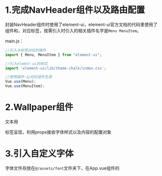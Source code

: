 # 1.完成NavHeader组件以及路由配置

封装NavHeader组件时使用了element-ui，element-ui官方文档的代码里使用了组件<el-menu>和<el-menu-item>，对应标签，按需引入时引入的相关插件名字是`Menu MenuItem`。

main.js：

~~~js
//引入与标签对应的插件
import { Menu, MenuItem } from "element-ui";

//引入elemnt-ui的样式
import 'element-ui/lib/theme-chalk/index.css';

//使用插件—让对应组件生效
Vue.use(Menu);
Vue.use(MenuItem);
~~~

# 2.Wallpaper组件

文本用<p>标签呈现，利用props接收字体样式以及内容的配置对象

# 3.引入自定义字体

字体文件存放在`@/assets/font`文件夹下，在App.vue组件的<style>中用`@font-face`自定义字体：

~~~css
@font-face {
  /*
  	font-family:指定自定义字体的字体名
    src:url指定自定义字体文件的路径;format与字体文件后缀对应（ttf对应truetype）
  */
  font-family: "庞门正道粗书体";
  font-weight: 400;
  src: 
    url(~@/assets/font/庞门正道粗书体.ttf) format("truetype");
}
~~~

免费字体文件下载网站：[免费字体 - 字体大全 - 字体安装包免费下载 - 图星人 (txrpic.com)](https://www.txrpic.com/ziti/?utm_source=360&utm_term=527)

# 4.Scale组件

模板内容：`<div class="container"><slot></slot></div>`，相当于一个组件外框，插槽<slot>替换为其它组件

# 5.Screen组件

类似于Scale组件的作用，做一个组件外框

# 6.Home页面基本结构

~~~html
<scale
  v-for="example in examples"
  :key="example.type"
  :data="example.scale"
>
  <screen :type="examples.type">
    <wallpaper :data="example.data" />
  </screen>
</scale>
~~~

# 7.Scale组件处理props接收的数据

props接受的数据width、height、x、y都是用数组表示的范围，我们在Scale组件中定义计算属性current，希望结合props接收的另外两个属性（progress、domain）得到一个对象，属性width、height、x、y值为具体值。

虽然暂时不明白计算的准确意义，但是current计算属性的实现还是有所收获的——**将一个对象加工处理成另一个（同属性名、不同值）对象**。

~~~js
current: function () {
  /*
  	this.data.range是一个对象，Object.keys获取其属性名的数组
  	利用数组的reduce方法重新构造一个对象：
  		一般reduce方法用来求和，我们把reduce的初始值也就是第二个参数设为{}，遍历方法
  		也就是第一个参数的函数体，每次为空对象添加一个属性
  */
  return Object.keys(this.data.range).reduce((obj, key) => {
    const [r0, r1] = this.data.range[key];//数组的解构赋值（对应位置进行赋值），得到
    /*
    	对属性key进行加工，得到key的值
    */
    obj[key] = ...;
    return obj;
  }, {});
},
~~~

# 8.Wallpaper可缩放实现

首先进行代码更新部分的解析：

## 新增方法：

### `@/utils/math.js-function map`：

~~~js
export function map(v, d0, d1, r0, r1) {
  const t = (v - d0) / (d1 - d0);
  return r0 * (1 - t) + r1 * t;
}
~~~

记返回值为`x`，由`r0 * (1 - t) + r1 * t = x`可得：

`(v - d0)/(d1 - d0) = (x - r0)/(r1 - r0)`

即d0和d1是一个范围，r0和r1是另一个范围，v属于[d0, d1]，**返回值x在[r0, r1]范围内的位置与v在[d0, d1]的位置相同**。

### `@/utils/math.js-function constrain`：（约束函数）

~~~js
export function constrain(value, min, max) {
  return Math.min(max, Math.max(min, value));
}
~~~

**返回三个数中大小中间的那一个数**（三个数，其中任意两个取大，再和另一个数取小，得到中间数）

## 新增混入：

### `@/mixins/useWindowScroll.js`：

~~~js
import { constrain } from "../utils/math";

export const useWindowScroll = (
  minY = 0,
  maxY = 200,
  minX = 0,
  maxX = 200
) => ({
  data: () => ({
    scrollY: 0,
    scrollX: 0,
  }),
  mounted: function() {
    window.addEventListener("mousewheel", ({ deltaY, deltaX }) => {
      this.scrollY = constrain(this.scrollY + deltaY, minY, maxY);
      this.scrollX = constrain(this.scrollX + deltaX, minX, maxX);
    });
  },
});
~~~

**给使用这个混入的组件增加并维护(通过监听window的鼠标滚动事件mousewheel)两个变量`scrollY`和`scrollX`记录鼠标滚动的程度**(PC端鼠标滚动只影响scrollY，scrollX意义不大)，且利用constrain函数，scrollY会被约束在minY和maxY之间。

### `@/mixins/useWindowSize.js`：

~~~js
export const useWindowSize = () => ({
  data: () => ({
    windowWidth: window.innerWidth,
    windowHeight: window.innerHeight,
  }),
  mounted: function() {
    window.addEventListener("resize", () => {
      this.windowWidth = window.innerWidth;
      this.windowHeight = window.innerHeight;
    });
  },
});
~~~

**给组件维护两个变量`windowWidth`和`windowHeight`实时记录浏览器窗口宽高**

plus：两个混入都是利用window对象，通过对window对象进行事件监听以及访问window对象的属性实现的。

## Scale组件结构与逻辑修改：

Scale组件通过props接收from、to、progress对象，from和to记录Scale的初始和结束状态（大小与位置），progress记录当前变化的进度，三个对象便可确定当前Scale组件的大小与位置。我们只需在使用Scale组件时固定from和to，动态传递progress对象，便可实现动态效果。

动态效果的基本实现逻辑就是给Scale的根元素动态添加style，修改定位属性`top`和`left`修改位置，修改`transform:scale()`的值修改大小。

plus：这里说一下`transform：scale`，通过scale并不是真正改变元素的像素大小，而是视觉效果上等价于改变像素大小（如果scale真正改变了元素的宽高像素值，那scale和width两者就构成无限循环增大的套娃了，这怎么可能）。所以我们Scale的宽高自始至终都不变，改变的只是transform-scale。然后再说一下`transformOrigin: '0 0'`这个属性，`transform`变化有一个中心点，默认在transform元素的中心位置，即`transformOrigin: '50% 50%'`，其实transformOrigin可以理解为transform变化的不动点：transform变化前后的图像重合的位置。之所以设置`transformOrigin: '0 0'`是因为我们缩放时位置改变是根据top和left，即元素左上角为中心进行定位，如果我们transform的不动点不在左上角就会出现视觉上top和left的偏移。

Scale组件内部维护计算属性`current`：

~~~js
computed: {
  current: function () {
    /*
    	解构赋值起别名
    */
    const { x: fromX, y: fromY, width: fromW, height: fromH } = this.from;
    const { x: toX, y: toY, width: toW, height: toH } = this.to;
    return {
      x: map(this.progress, 0, 1, fromX, toX),
      y: map(this.progress, 0, 1, fromY, toY),
      /*
      	记Home组件中的scale（toW / fromW、toH / fromH）为S
      	progress∈[0, 1],对应的scale的值∈[1, S]
      */
      scale: map(this.progress, 0, 1, 1, (toW / fromW + toH / fromH) / 2),
      width: fromW,
      height: fromH,
    };
  },
},
~~~

## Home组件结构与逻辑：

使用上面定义的两个混入，useWindowScroll混入维护的滚动程度变量scrollY的作用是动态关联`progress`；useWindowSize混入维护的浏览器大小数据windowWidth用来动态关联传递给<scale>的`to`对象，让缩小至最小时<scale>无论浏览器多大，始终处于中心位置。

# 9.<keep-alive>缓存导航列表里对应的几个路由组件，防止路由组件的销魂

# 10.Wallpaper组件用<canvas>代替<p>渲染画面

逻辑方面说白了就是把以前用样式表现的东西，现在通过canvas绘制出来，props接收的和样式相关的属性不变，但需要多加两个属性`width`和`height`，因为<canvas>绘制之前需要设置其大小。然后组件方法就一个`render`（渲染canvas内容），在组件`mounted`以及`props`配置属性改变时调用。

## 存在bug：

目前在Home组件中给Wallpaper组件传的配置项指定的字体是我们在App.vue的<style>中用`@font-face`自定义的字体，首次进入项目页面，或者进入项目页面后刷新，canvas绘制文字时字体不生效，一旦页面大小改变（Wallpaper中用watch监视了props属性的改变，会重新调用`render`方法），也就是再次调用`render`方法，字体就会立即生效。也就是说`mounted`中调用`render`函数时没能成功使用自定义字体。怀疑原因是`@font-face`自定义的字体并不是定义了就直接加载，而是在应用时动态加载，所以我认为是第一次调用`render`时初次使用自定义的字体，这时候自定义字体还没有加载成功，我们就进行了<canvas>的绘制，所以没有生效。当以后再调用`render`方法时字体已加载完毕，就可以正常绘制了。

## 解决bug：

我们只需保证每次渲染时执行`drawColorWords`之前字体已经加载完毕即可。`new FontFace`返回一个字体对象，字体对象的方法`load`根据字体是否已经加载成功返回`Promise`对象，**这里的加载成功是建立在@font-face自定义字体基础之上的，所谓加载成功就是指执行了@font-face，所以new FontFace不能脱离@font-face独立存在，App.vue中的@font-face不可删除**。如果字体加载成功，返回的`Promise`成功的原因就是这个字体对象，加载失败返回什么就不重要了。

我们只需要每次渲染时执行`drawColorWords`之前`await new FontFace().load()`即可保证字体加载完毕。

### FontFace：

FontFace构造函数，接收三个参数

* 第一个参数，字体名（要与对应的`@font-face`的字体名一致）
* 第二个参数，`url()`，url内写字体资源文件，目前项目中我们通过`import fontUrl from 字体文件`的方式获得url的内容（这个也和`@font-face`中url指向的文件一致）
* 第三个参数，字体配置对象，暂时项目中未用到。

FontFace对象的方法：`load`，根据字体是否加载成功返回Promise。

### 留下优化思路：

其实只有props数据发生改变进行`render`时才需要重新加载字体，而监听屏幕大小的改变时调用`render`函数，此时字体并没有改变，所以`render`中没必要`await new FontFace().load()`

# 11.Wallpaper增加pattern渲染模式

以前Wallpaper的props接受的bgcolor和textcolor分别对应背景颜色和文字颜色，`fillStyle`设置为对应的颜色然后填充背景和文字即可。这种渲染模式记为`color`渲染模式。在Wallpaper的props增加mode属性进行标识。

现在拓展mode的pattern模式。说白了就是在canvas进行填充背景和文字时设置`fillStyle`不是单纯的颜色，而是用`ctx.createPattern`创建的`fillStyle`。

对于pattern渲染模式，Wallpaper接收`background`和`text`属性从单一颜色拓展为对象类型：

~~~js
background: {
    backgroundColor: "white",
    type: "line",
    patternColor: "#ddd",//线条颜色
    rotation: -45,//线条旋转
},
~~~

Wallpaper中的`render`函数根据`mode`属性进行不同模式的渲染：

~~~js
async render() {
  await this.loadFont();
  switch (this.mode) {
    case "color":
      drawColorWords(this.$refs.canvas, this.width, this.height, this.options);
      break;
    case "pattern":
      drawPatternWords(this.$refs.canvas, this.width, this.height, this.options);
      break;
  }
},
~~~

核心就在于`drawPatternWords`如何实现的：

说白了我们和曾经的`color`渲染模式的区别就在于一个`fillStyle`的构造。

接下来从Wallpaper开始走一遍渲染流程：

~~~js
async render() {
      await this.loadFont();
      /*
      	Wallpaper组件props接收的mode参数值为"pattern"决定了进行pattern渲染，执行drawPatternWords
      */
      switch (this.mode) {
        case "color":
          drawColorWords(this.$refs.canvas, this.width, this.height, this.options);
          break;
        case "pattern":
          drawPatternWords(this.$refs.canvas, this.width, this.height, this.options);
          break;
      }
    },
~~~

进入`@/utils/canvas.js`的`drawPatternWords`方法：

~~~js
/*
	说白了drawPatternWords的作用就是一个语义化的连接drawWords的中间函数
*/
export function drawPatternWords(...args) {
    drawWords("pattern", ...args);
}
~~~

`function drawWords`：

~~~js
/*
	说白了我们绘制的核心逻辑就是两步：先填充矩形给整个canvas渲染背景，再填充文字渲染内容,具体不同的绘制模式就是决定了fillStyle的不同
	所以我们下面需要chooseFillStyle函数获得不用模式的填充样式fillStyle
*/
export function drawWords(type, canvas, width, height, { fontSize, background, text, title, fontFamily }) {
    let context = createContext(canvas, width, height);
    /*
    	进入chooseFillStyle获取type渲染类型（"pattern"）的填充样式
    */
    const { backgroundFillStyle, textFillStyle } = chooseFillStyle(type, {
        background,
        text,
        context,
    });
    context.beginPath();
    context.textAlign = "center";
    context.textBaseline = "middle";
    context.font = `${fontSize}px ${fontFamily}`;
    /*
    	设置填充样式fillStyle之后渲染背景
    */
    context.fillStyle = backgroundFillStyle;
    context.fillRect(0, 0, width, height);
    /*
    	设置填充样式fillStyle之后渲染文字
    */
    context.fillStyle = textFillStyle;
    context.fillText(title, width / 2, height / 2);
}
~~~

`function chooseFillStyle`：

~~~js
function chooseFillStyle(type, { background, text, context }) {
    /*
    	对于color渲染模式，当初Wallpaper组件接收的background和text值就是单纯的一个颜色值，直接返回这个颜色值作为填充背景即可
    */
    if (type === "color") {
        return {
            backgroundFillStyle: background,
            textFillStyle: text,
        };
    /*
    	对于pattern渲染模式，说白了核心就是利用canvas原生方法ctx.createPattern创建一个填充样式，createPattern方法封装了原生方法ctx.createPattern，这里我们进入createPattern方法
    */
    } else if (type === "pattern") {
        return {
            backgroundFillStyle: createPattern(context, background),
            textFillStyle: createPattern(context, text),
        };
    }
}
~~~

`createPattern`：

~~~js
function createPattern(
    containerContext,
    { type, width = 50, height = 50, rotation = 0, ...options }
) {
    /*
    	createPattern的核心逻辑是对containerContext.createPattern这个原生获取填充样式的方法进行封装
    	这个原生方法的第一个参数可以是image或者canvas，第二个参数为重复方式。
    	对于pattern渲染模式，我们使用canvas去构造填充样式。
    	pattern模式下Wallpaper接收的background和text是一个对象，其中的type属性决定了我们构造canvas的样式，type为"line"时，background或者text对象的几个属性为：
    	    type: "line",
    		backgroundColor: "#89E089",
            patternColor: "currentColor",
            rotation: -45,
        这几个属性属于background或者text（两者自己的对象就包含四个属性），我们利用这几个属性去绘制一个canvas，这个canvas是用来做containerContext.createPattern方法的第一个参数的
    */
        
    /*
    	下面就是构建做containerContext.createPattern方法的第一个参数的canvas
    	line函数就是给新创建的canvas画线条，背景颜色对应backgroundColor，线条颜色对应patternColor，下面进入line函数
    */
    const canvas = document.createElement("canvas");
    const context = createContext(canvas, width, height);

    switch (type) {
        case "line":
            line(context, width, height, options);
            break;
    }

    /*
    	用上面构造的canvas给ctx.createPattern创建一个填充样式
    */
    const pattern = containerContext.createPattern(canvas, "repeat");
    /*
    	pattern.setTransform，原生方法，修改fillStyle的变换矩阵（类似于canvas的transform方法）
    */
    const matrix = transformMatrix(2, rotation);
    pattern.setTransform(matrix);

    return pattern;
}
~~~

（line函数进行线条绘制/pattern.setTransform进行canvas旋转变换）

line函数进行线条绘制：

`function line`：

~~~js
function line(context, width, height, { backgroundColor, patternColor }) {
    /*
    	line函数只是把canvas背景绘制成backgroundColor颜色，垂直画一个颜色为patternColor的线条
    	旋转相关的效果在上面createPattern函数中进行处理
    */
    context.fillStyle = backgroundColor;
    context.fillRect(0, 0, width, height);
    context.strokeStyle = patternColor;
    context.beginPath();
    context.moveTo(50, 0);
    context.lineTo(50, 50);
    context.stroke();
}
~~~

pattern.setTransform进行canvas旋转变换：

`transformMatrix`：

~~~js
/*
	构造pattern.setTransform(matrix)的matrix参数，pattern.setTransform和ctx.transform方法参数类似，但pattern.setTransform参数是以一个数组形式，参数意义完全相同，只是格式不同。
	暂且先忽略dpr的值，其实abcd这样设置就等价于旋转变化用transform来表示而已（可回顾canvas学习笔记）。
*/
function transformMatrix(dpr, rotation) {
    const radian = (rotation * Math.PI) / 180;
    const matrix = {
        a: Math.cos(radian) * (1 / dpr),
        b: Math.sin(radian) * (1 / dpr),
        c: -Math.sin(radian) * (1 / dpr),
        d: Math.cos(radian) * (1 / dpr),
        e: 0,
        f: 0,
    };
    return matrix;
}
~~~

这样经过 画线+旋转（创建一个canvas上面画线，然后用这个canvas创建填充样式，让后让填充样式旋转变换），在`createPattern`函数中，我们就获得了一种`fillStyle`。`chooseFillStyle`函数中把背景和文字的fillStyle对象返回给`drawWords`函数，然后就是简单的填充样式设置之后的渲染了。

# 12.canvas画质优化

曾经创建canvas时直接`canvas.height = height`，`canvas.width = width`。这样相当于创建的canvas独立像素（canvas学习笔记相关概念）就是width*height的。**单位空间内（这个空间是指周围的dom形成的参照大小）canvas独立像素的多少决定了canvas的视觉清晰度**

~~~js
export function createContext(canvas, width, height) {
  /*
  	我们创建2width*2height独立像素的canvas
  	与之对应canvas的宽高（相对于周围dom）也变成了原来的2倍
  	我们需要canvas的相对dom的大小还是width*height的效果，就用过canvas.style.width去设置，设置为width*height(px)，就完成了在width*height(px)的dom空间内canvas有了更多的独立像素
  	但由于canvas绘制时的坐标以及长短都是基于独立像素的，所以要想处理后的canvas坐标与原来的canvas视觉效果统一，还需要执行context.scale(2, 2);
  */
  canvas.height = height * 2;
  canvas.width = width * 2;
  canvas.style.width = width + "px";
  canvas.style.height = height + "px";
  const context = canvas.getContext("2d");
  context.scale(2, 2);
  return context;
}
~~~

## `createPattern`封装方法中调用`transformMatrix`第一个参数的传值为2：

其实通过createPattern原生方法创建的`fillStyle`也是基与canvas独立单位填充时进行覆盖的。因为我们创建的canvas是独立像素在x和y方向都是2倍“密度”，所以进行transform修改pattern变换矩阵（同canvas变换矩阵）时a、b、c、d都除2。（由canvas学习笔记可知这个都除2的操作相当于canvas（pattern）缩放，让背景的线条更密集）。详细原理不很清楚（为什么时除2不是乘2，不清楚填充时fillStyle与canvas的匹配机制是px对应还是独立单位对应），但对应关系一定是这样。

# 13.Wallpaper增加image渲染模式

`drawImageWords`的绘制逻辑就是先执行`context.drawImage(image, 0, 0, width, height);`绘制图片作为背景，然后再在canvas中心绘制文本即可。

在执行`drawImageWords`之前，需要图片已经加载完毕

~~~js
async render() {
  await this.loadFont();
  switch (this.mode) {
    case "color":
      drawColorWords(this.$refs.canvas, this.width, this.height, this.options);
      break;
    case "pattern":
      drawPatternWords(this.$refs.canvas, this.width, this.height, this.options);
      break;
    case "image":
      /*
      	用await等待loadImage函数执行完毕
      */
      await this.loadImage();
      drawImageWords(this.$refs.canvas, this.width, this.height, { ...this.options, image: this.image });
      break;
  }
},
~~~

`loadImage`函数我认为写的就很精妙：需要充分理解`await`的作用：**等待await后面的函数执行完毕才继续执行后文代码**。

我们的目标就是希望image对象完全加载（表现就是执行onload函数），所以我们等待图片的生命周期onload函数执行完毕的代码：

~~~js
await new Promise((resolve) => {
    image.onload = function() {
        resolve(image);
    }
})
~~~

~~~js
async loadImage() {
  this.image = await new Promise((resolve)=>{
    const newImage = new Image();
    newImage.src = this.options.imageURL;
    newImage.onload = function() {
      resolve(newImage);
    }
  })
}
~~~

**我认为这也是一个模板型的代码：等待某些资源的某个生命周期（这个生命周期最好有相关的回调函数）：**

~~~js
await new Promise((resolve) => {
    资源.生命周期函数(){
        resolve()
    }	
})
~~~

# 14.背景用图片进行绘制时进行canvas与image的大小匹配

我们的目标是在canvas上绘制图片时，在不对图片进行改变宽高比的拉伸的情况下，尽可能多的展示出来图片的内容。

`context.drawImage(image, sx, sy, sw, sh, 0, 0, width, height)`，说白了我们就是要裁剪图片，也就是确定`sw`和`sh`

先比较图片和canvas的宽高比，如果canvas比较宽，那我们就以图片的宽为主：`sw = imageWidth`，这是为了尽可能多的展示出来图片的内容。

我们毕竟是要把图片渲染到canvas上，为了保证不改变呈现出来的图片的宽高比，就是要保证大小为`sw*sh`的图片和canvas的宽高比相同，我们令`sh = sw * contextAspect`。这样就保证执行`ctx.drawImage`时`sw*sh`的图片绘制到`width*height`的canvas上是等比例缩放。

~~~js
function drawImage(context, image, width, height) {
    const { width: imageWidth, height: imageHeight } = image;
    const imageAspect = imageHeight / imageWidth;
    const contextAspect = height / width;
    let sw, sh;
    if (imageAspect > contextAspect) {
        sw = imageWidth;
        sh = sw * contextAspect;
    } else {
        sh = imageHeight;
        sw = sh / contextAspect;
    }
    const sx = (imageWidth - sw) / 2;
    const sy = (imageHeight - sh) / 2;
    context.drawImage(image, sx, sy, sw, sh, 0, 0, width, height);
}
~~~

其实这个适配算法的形象理解为：我们脑中想象，让图片缩小至完全在canvas内部的中心位置（此时图片的两条对边紧贴canvas的两条边，具体是宽边紧贴还是高边紧贴那就和图片和canvas的宽高比有关了），我们想在canvas上呈现出来的图片的部分，就是：此时把图片等比例放大，直至另外两个在canvas内部的图片的对边紧贴canvas，此时canvas内部的图片部分，就是我们需要绘制的部分。

# 15.删除Scale组件，Scale组件负责的缩放以及定位功能用Home组件的一个<div>实现；给Screen组件增加图片边框

首先我们删除Scale组件，其缩放和定位由一个div完成的话，就把原来Scale组件中对于定位属性和大小属性的计算逻辑需要移动到Home组件中，所以Home组件中transform属性实际上就是Scale中的计算逻辑：

~~~js
transformed() {
  const { from, to } = this.dimension;
  const {
    x: fromX,
    y: fromY,
    width: fromW,
    height: fromH,
    scale: fromS,
  } = from;
  const { x: toX, y: toY, width: toW, height: toH, scale: toS } = to;
  return {
    x: map(this.progress, 0, 1, fromX, toX),
    y: map(this.progress, 0, 1, fromY, toY),
    width: map(this.progress, 0, 1, fromW, toW),
    height: map(this.progress, 0, 1, fromH, toH),
    scale: map(this.progress, 0, 1, fromS, toS),
  };
},
~~~

在这个版本之前，from、to对象中to的width和height代表是滚轮滚动后Wallpaper最终的大小（`width: this.windowWidth*scale;height: this.windowWidth * scale`），但现在from还是代表全屏，to只是代表Wallpaper矩形比例的变化（`width: this.windowWidth;height: this.windowWidth * macAspect`，width和height并没有乘scale）,所以现在Home组件中`transform`属性实时计算的width和height只是一种Wallpaper比例的呈现（鼠标滚动之前宽高比就是浏览器宽高比，且宽就是浏览器宽；向下滚动至极限时，宽高比就是mac机的宽高比）。在Home组件中，我们把transform实时计算的宽高传递给Screen和Wallpaper作为宽高，然后Home组件中的div通过`transform: scale(${transformed.scale}, ${transformed.scale})`进行缩放。这里说这个form和to就是因为曾经在scale组件中current计算的width和height一直都是定值from.width和from.height，计算逻辑移动到Home组件里了，transform.width和transfrom.height却成了用map函数实时计算的了，可能有点懵：宽高都动态传递给screen和Wallpaper了，那为什么还要div中使用transform进行缩放，那岂不是重复缩放了，其实不然，因为我们修改了to对象，to只是代表一种宽高比例的变化，而不是具体大小的变化，宽一直都是全屏宽，所以传给screen和Wallpaper的大小仍然某种程度上还是和以前一样，是一个定值。

Screen组件给Wallpaper添加图片边框

Screen组件：

~~~js
borderWidth: `${border.top}px ${border.right}px ${border.bottom}px ${border.left}px`,
borderStyle: 'solid',//默认值是none，需要设置为solid才有边框
borderImage: `url(${src})`,
borderImageSlice: `${meta.top} ${meta.right} ${meta.bottom} ${meta.left}`,
~~~

我们通过borderImage给wallpaper增加边框，borderImage和borderImageSlice属性配合使用，borderImageSlice是指把borderImage指定的图片按上、右、下、左的顺序画四条线，把图片分成9宫格，中间的一块默认丢弃，原图剩下四边四角，四角默认直接呈现应该是，四边默认会拉伸（这些都可以通过相关属性进行设置），也就是原图切出来的四边的图片拉伸后作为一个border边。光依靠上面这四个设置（边框不为none，有具体的边框宽度，用图片作为边框外观），其实我们就完成了边框的添加。

目前的难点就是：

我们的canvas大小是适配屏幕的，所谓屏幕适配就是浏览器展示多少，我们根据浏览器展示的大小获得一个大小，也就是说我们如果进行了页面缩放，我们浏览器中展示了很大的空间，其它的普通dom元素视觉上都变得很小（实际原因是浏览器展示范围变大），此时我们的canvas依然在我们眼中大小恒定，不会因为浏览器的大小缩放而在视觉上也随之缩小。我们希望我们给canvas添加的边框同样也适配屏幕，所以边框宽度就不能直接用borderImageSlice切图时用的meta（meta中切图时用的是边框的真实大小），图片Screen中border计算属性用来计算适配屏幕的边框宽度：

~~~js
border() {
  /*
  	containerWidth和containerHeight是Home组件中传过来的canvas的真实大小
  */
  const { width: containerWidth, height: containerHeight } = this;
  /*
  	meta中的大小数据都是指边框图片的真实大小，left、right、bottom和top指borderImageSlice切图时图片边缘距离对应切线的大小，我们可以用imageWidth - sliceLeft - sliceRight计算出边框图经过切图后中心部分留出了多少宽度用来呈现canvas
  */
  const {
    width: imageWidth,
    height: imageHeight,
    left: sliceLeft,
    right: sliceRight,
    bottom: sliceBottom,
    top: sliceTop,
  } = this.meta;
  const contentWidth = imageWidth - sliceLeft - sliceRight;
  const contentHeight = imageHeight - sliceBottom - sliceTop;
  /*
  	因为canvas的大小是适配屏幕的，我们让边框适配屏幕只需要让边框的大小和canvas保持固定一个比例即可
  	边框需要缩放的比例 = canvas真实大小 / 边框图片给canvas留的空间 = containerWidth / contentWidth
  */
  const ratioX = containerWidth / contentWidth;
  const ratioY = containerHeight / contentHeight;
  const left = Math.ceil(sliceLeft * ratioX);
  const right = Math.ceil(sliceRight * ratioX);
  const top = Math.ceil(sliceTop * ratioY);
  const bottom = Math.ceil(sliceBottom * ratioY);
  return {
    left,
    right,
    top,
    bottom,
    width: containerWidth,
    height: containerHeight,
  };
},
~~~

因为通过borderImage添加的边框一般都比较大，所以为了保证wallpaper的canvas仍然位于原先的位置：我们需要在Screen中用定位向上向左移动一下增加了边框的元素，最终Screen组件结构：

~~~html
<template>
  <div
    class="container"
    :style="{
      /*
            消除边框较大带来的内容偏移
      */
      left: -border.left + 'px',
      top: -border.top + 'px',
      /*
      		单纯大小的设置
      */
      width: border.width + 'px',
      height: border.height + 'px',
      /*
      		添加图片边框      
      */
      borderWidth: `${border.top}px ${border.right}px ${border.bottom}px ${border.left}px`,
      borderStyle: 'solid',
      borderImage: `url(${src})`,
      borderImageSlice: `${meta.top} ${meta.right} ${meta.bottom} ${meta.left}`,
    }"
  >
    <slot></slot>
  </div>
</template>
~~~

# 16.防止浏览器滚动条的出现

默认body标签的`overflow`属性值为`auto`，也就是当body内的元素超出body时，自动添加滚动条，设置为`overflow: hidden;`即可。

# 17.bug修复

## bug1:鼠标滚动缩放wallpaper时，canvas闪动（不能直接呈现出最终大小）

bug具体描述：因为Scroll组件的存在，我们观察此bug还是很清晰，我们注释掉Scroll组件，会清晰的发现：当我们滚动鼠标滚轮缩小Wallpaper时，第一瞬间缩小后的Wallpaper和缩小前的Wallpaper宽高比例相同，然后突然发生变化至width和height指定的理论宽高比；鼠标滚轮滚动放大Wallpaper时，同理，第一瞬间和放大前的宽高比相同，然后突然变化至理论宽高比。

原因：Home组件中`transform`计算属性根据滚动进度`progress`动态计算Wallpaper的宽高以及包裹Scroll组件的div的缩放比例scale。因为在鼠标滚动时`progress`值发生变化，导致`transform.scale`变化，会直接完成Wallpaper的缩放，但`progress`值发生变化同样导致了传递给Wallpaper的`height`值发生变化，Wallpaper中对width属性的监视，触发了`render`函数，导致Wallpaper重新渲染，高度再次变化，也就形成了我们看到的闪动bug。逻辑上其实这样写没问题，毕竟计算机高速计算，两者不应该这种顺序感这么强才对，应该就是一瞬间两者完成，不会闪动。究其原因是因为`render`函数耗时太大，准确来说是`render`函数加载字体耗时太大。不管每次渲染是否更换了新字体，我们都把字体重新加载一遍：

~~~js
async render() {
  /*
  	render函数体第一步：执行loadFont
  */
  await this.loadFont();
  switch (this.mode) {
    case "color":
      drawColorWords(this.$refs.canvas, this.width, this.height, this.options);
      break;
    case "pattern":
      drawPatternWords(this.$refs.canvas, this.width, this.height, this.options);
      break;
    case "image":
      await this.loadImage();
      drawImageWords(this.$refs.canvas, this.width, this.height, { ...this.options, image: this.image });
      break;
  }
},
~~~

`loadFont:`

~~~js
async loadFont() {
  /*
  	耗时关键：等待新字体加载完毕（new FontFace().load()函数）
  */
  this.fontFace = await new FontFace(this.options.fontFamily, `url(${this.options.fontURL})`).load();
},
~~~

所以我们要对字体加载进行优化：

~~~js
async loadFont() {
  /*
  	根据字体对象的loaded属性判断字体如果已经加载完毕就不再加载了
  */
  if(this.fontFace && this.fontFace.loaded) {
    return;
  }else {
    this.fontFace = await new FontFace(this.options.fontFamily, `url(${this.options.fontURL})`).load();
  }
},
~~~

经过字体加载的优化，目前对于`"color"`和`"pattern"`绘制模式，都不会出现闪动bug了，但是对于`"image"`绘制模式，还是会出现闪动bug，肯定是因为`loadImage();`函数的调用消耗了大量时间。需要进行优化：

~~~js
async loadImage() {
  /*
  	根据图片对象的complete属性判断图片如果加载完毕就不再加载了
  */
  if (this.image && this.image.complete) {
    return;
  } else {
    this.image = await new Promise((resolve) => {
      const newImage = new Image();
      newImage.src = this.options.imageURL;
      newImage.onload = function () {
        resolve(newImage);
      };
    });
  }
},
~~~

但是目前的优化逻辑，如果传入新的图片或者字体，也会判断为不再加载新的资源。所以还要修改一个逻辑，在检测到options发生变化时，让`this.image`和`this.fontFace`置为`undefined`，这样或许不是最有方案，但可以确保在新的图片或者字体传入时，我们会进行加载。

~~~js
options: {
  deep: true,
  handler(oldData, newData) {
    if (newData.fontURL !== oldData.fontURL) this.fontFace = undefined;
    if (newData.imageURL !== newData.imageURL) this.image = undefined;
    this.render();
  },
},
~~~

## bug2:如果把Screen组件注释掉，手动拉伸浏览器致使Wallpaper大小于位置进行变化，会出现边框残影，我认为应该是浏览器渲染速度低导致的，应该不是我们的错

创建canvas的上下文时不加边框即可。

# 18.Screen组件内使用element-ui走马灯组件呈现Wallpaper

其实简简单单用<el-carousel>和<el-carousel-item>去包裹<Wallpaper>即可，但是却一直出不来效果，经过排查发现因为Wallpaper组件中canvas标签用了一个div进行包裹，这个div使用了`flex`布局且`justify-content: center;`导致的。canvas外层的div结构已经删除。

# 19.提取Scale组件，完成定位功能（fixed可选）和缩放功能

Scale组件接收from和to两个状态对象和一个progress值，组件内部完成当前状态的计算。所以在把计算逻辑集成到Scale组件之后，Home组件需要得到当前的Scale的状态值（width和height）并传给Wallpaper和Screen（Home组件中维护data项screenSize对象）。所以使用全局事件总线给Home组件传值：**把`this.$emit`放在了transform计算属性里，经过测试，组件初始化时computed会执行一次，然后在每次transfrom变化时会再次执行，transform变化就代表Scale的当前状态值（width、height）发生改变，正好就传给父组件，比把$emit放在updated生命周期中要好（触发更加准确）。**

还有一个知识点：因为Scale组件的定位功能我们希望通过一个布尔值fixed来选择性使用（如果fixed为false，我们就只根据from、to、progress来计算宽高的当前状态），所以我们可以使用`:style`的数组写法：

~~~html
<div
:style="[
    fixed && {
    position: 'absolute',
    left: transformed.x + 'px',
    top: transformed.y + 'px',
    zIndex,
    },
    {
    transformOrigin: 'left top',
    transform: `scale(${transformed.scale}, ${transformed.scale})`,
    width: transformed.width + 'px',
    height: transformed.height + 'px',
    },
    styles,
]"
>
<slot />
</div>
~~~

（**数组里可以包含若干个样式集合对象，而且样式对象的生效与否可以通过布尔值动态控制：`:style="[bool&&{}]"`**）而且在计算`transfrom`的返回值时，我们使用了相同的语法结构：

~~~js
const boundingBox = {
    /*
    	若fixed为false，就没有后面的对象，说白了 fixed&&{} 就等价于if(fixed)return {}
    */
    ...(fixed && { x: map(progress, 0, 1, fromX, toX) }),
    ...(fixed && { y: map(progress, 0, 1, fromY, toY) }),
    width: map(progress, 0, 1, fromW, toW),
    height: map(progress, 0, 1, fromH, toH),
    scale: map(progress, 0, 1, fromS, toS),
};
~~~

# 20.优化canvas清晰度

我们增加canvas独立像素密度的时候，并不是增加的密度越大越好，如果太大，性能会降低很多，经过测试，确实是越大越清晰没毛病。

但终归有一个比较合适的值，适配设备的物理像素，且性能较好。

` window.devicePixelRatio`（pixel：[ˈpɪks(ə)l]像素）：设备中多少个物理像素来渲染一个css像素。

我们让canvas独立像素与css像素的比值等于` window.devicePixelRatio`。（一种选择而已，设备如果devicePixelRatio高，也就是物理像素多，那自然我们canvas独立像素密度扩展的也越大，越清晰）

# 21.给element-ui组件修改样式

实际上对于element-ui组件库里的组件，**组件名其实就是对应的这个组件的类名**，例如让导航组件<el-menu>里的<el-menu-item>靠右排列，那么直接在style里写：

~~~css
.el-menu {
  display: flex;
  justify-content: flex-end;
}
~~~

# 22.实现Editor页面的Wallpaper预览

如果从Home页面点击Wallpaper，则进入Editor页面，并且呈现点击的Wallpaper，如果从导航栏进入Editor页面，则默认呈现一个Wallpaper即可。

这里就涉及Home页面到Editor页面路由转跳时如何传递信息，考虑到Wallpaper的配置对象比较复杂，没有选择路由传参，我选择了浏览器会话存储结合路由组件`activated`和`deactivated`两个生命周期完成预期效果。

我们在Home组件中如果点击了Wallpaper，那么在路由转跳之前进行会话存储`sessionStorage.setItem("wallpaperInfo", JSON.stringify(example));`，然后在进入Editior页面的时候读取这个对象传给Wallpaepr即可，但是不能在`mounted`生命周期中进行读取，因为Editor页面是被<keep-alive>缓存的路由组件（绘制进度需要保存），所以要在`activated`中进行读取（有则读，无则读取组件存储的Wallpaper信息），然后在`deactivated`路由组件失活时清除会话存储`sessionStorage.removeItem("wallpaperInfo")`清除状态以便下一次进入Editor时进行逻辑判断（会话存储有则读，无则读取组件存储的Wallpaper信息）。

但是在Editor中Wallpaper组件的大小和定位是我们写死的。Wallpaper的大小我们设置了屏幕宽高。使用了一个div进行缩放，并把Wallpaper平移至<el-main>预览区域的中心。

计算缩放比例以及平移距离：

~~~js
computed: {
  transformed() {
    const padding = 30;
    /*
    	mainHeight和mainWidth为预览区域的大小
    */
    const mainHeight = this.windowHeight - 61 - 200;
    const mainWidth = this.windowWidth - 300;
    /*
    	预览区域给Wallpaper一些边距，减去padding即为呈现Wallpaper区域的大小
    */
    const width = mainWidth - padding * 2;
    const height = mainHeight - padding * 2;
    /*
    	这里为缩放的核心逻辑：缩放后的Wallpaper需要能在Wallpaper区域（width，height）放的开
    	所以我们选择sh,sw中较小的那一个（缩小的多）比例进行缩小
    */
    const sh = height / this.windowHeight;
    const sw = width / this.windowWidth;
    const scale = Math.min(sh, sw);
    /*
    	上面的scale保证了缩放后的Wallpaper小于width*height的空间，只需要Wallpaper居中即可
    	this.windowWidth * scale即为缩放后Wallpaper的视觉宽度
    	this.windowHeight * scale即为缩放后Wallpaper的视觉高度
    	利用translate让元素居中的简单计算：
    	translateX = ( 容器宽度 - 元素宽度 ) / 2
    	translateY = ( 容器高度 - 元素高度 ) / 2
    */
    const translateX = (mainWidth - this.windowWidth * scale) / 2;
    const translateY = (mainHeight - this.windowHeight * scale) / 2;
    return {
      scale,
      translateX,
      translateY,
    };
  },
},
~~~

# 23.AttributeTree组件的实现（Editor页面完成对Wallpaper配置属性的修改）&&实现color模式的修改树数据结构

这是一个基于（结合）数据结构创作的组件，也就是说**根据不同的数据结构我们可以获得组件不同的表现（结构、功能）**。

数据结构：

~~~js
export const color = {
  type: "container",
  children: [
    {
      type: "text",
      key: "title",
      name: "Title",
      placeholder: "Please input title",
    },
    {
      type: "color",
      key: "text",
      name: "Title Color",
    },
    {
      type: "color",
      key: "background",
      name: "Background Color",
    },
    {
      type: "number",
      key: "fontSize",
      name: "Font Size",
    },
  ],
};
~~~

`color.children`是我们想要遍历生成组件的真实数据部分，我们的总体思路是`AttributeTree`组件的基本结构是遍历数据结构生成自身，就像递归一样，一个children项我们希望生成一个`AttributeTree`组件，所以我们构造color对象时，就不可能让`children`里的子项成为`color`的最上层项，这样就会造成`AttributeTree`无脑遍历生成`AttributeTree`无限嵌套，这里的逻辑总结比较抽象，至于数据结构为什么要上面那样设计，直接看`AttributeTree`组件的结构：

~~~js
<template>
  <div v-if="options.type === 'container'">
    <attribute-tree
      v-for="child in options.children"
      :options="child"
      :key="child.key"
      :values="values"
    />
  </div>
  /*
  	field组件就是一个壳子，里面一个span，一个slot，flex布局justify-content: space-between，说白了就是给slot按钮加一个name，并且name和按钮在一行的两端，比较美观
  */
  <feild v-else :name="options.name">
    /*
    	真实数据对象（children的子对象）的type属性值控制生成按钮的种类
    	key属性值用来绑定values对象的对应属性，也就是这个按钮用来对values对象的这个属性进行修改
    */
    <el-input
      v-if="options.type === 'text'"
      :placeholder="options.placeholder"
      v-model="values[options.key]"
    />
    <el-color-picker
      v-if="options.type === 'color'"
      v-model="values[options.key]"
    />
    <el-slider
      v-if="options.type === 'number'"
      v-model="values[options.key]"
      :min="10"
      :max="300"
      :style="{ width: 200 + 'px' }"
    >
    </el-slider>
  </feild>
</template>
~~~

结构分析：顶层结构是由`v-if`和`v-else`控制的同级的互斥的<div v-if="options.type === 'container'">和<feild v-else :name="options.name">，也就是说如果传给`AttributeTree`组件的`options`对象的`type`属性值为`container`，那么就遍历`options.children`生成当前`AttributeTree`的子`AttributeTree`，直到传给`AttributeTree`的`options`对象的`type`属性值不为`container`（也就是把children里的真实数据对象传给`AttributeTree`了），就说明当前的这个`AttributeTree`组件的内容就不是`AttributeTree`了，而是生成一些功能性的东西（渲染<feild v-else :name="options.name">那部分），也就意味着`AttributeTree`组件递归生成`AttributeTree`的结束。

所以说我们写一个顶级的`AttributeTree`组件，只要传给他设计好的`options`对象，就能生成与`options`对象相匹配的按钮结构树。

（`AttributeTree`除了接收`options`对象之外，还接收一个`values`对象，并且在生成壳子`AttributeTree`（v-if="options.type === 'container'"）时会原封不动的把`values`传递下去，直到生成的功能按钮绑定了`values`的某个属性，这个`values`对象就是我们顶级`AttributeTree`的父组件想利用`AttributeTree`去维护的数据对象：**Editor页面维护的example对象，也就是Wallpaper的配置对象，我们通过props传给`AttributeTree`，单向数据流props如果传递的是对象的话，子组件对props属性的修改会影响到父组件中原对象的值，虽然不提倡，但是可以，我们这里也采用的这种方式实现子组件（`AttributeTree`）传值给父组件（`Editor`），然后example属性值变了，自然起到了修改Wallpaper渲染配置的效果**）

我们在Editor页面根据`this.mode`获取对应的数据结构作为`AttributeTree`的`options`（`options`决定生成的`AttributeTree`的结构），本次只更新了`this.mode == "color"`时的数据结构，image和pattern模式的对应结构还未开发。

`Editor-computed-getAttributeOptions`：

~~~js
attribute() {
  /*
  	当前版本因为this.example.mode == "image" / "pattern" 时计算属性attribute获取不到值，所以Home页面点击color模式外的另外两个Wallpaper会报错
  */
  return getAttributeOptions(this.example.mode);
},
~~~

`utils/attribute/index.js - getAttributeOptions`：

~~~js
import { color } from "./color";
/*
	color即为最上面呈现的数据结构
*/
export function getAttributeOptions(type) {
  if (type === "color") {
    return color;
  }
  /*
  	image和pattern模式待开发
  */
}
~~~

# 24.实现image上传功能

## 前置知识：

### H5 FileReader对象进行文件操作

FileReader对象用于操作File对象或者Blob对象。

#### File对象的来源：

~~~html
/*
	file类型的input的文件上传后触发的onchange事件接收参数node，即为这个input结点
	input结点的files数组里面存放的就是上传的文件对应的File对象
*/
<input type="file" onchange="getInfo(node)">
<script>
	function getInfo(node) {
        console.log(node.files)
    } 
</script>
~~~

#### FileReader对象的相关API：

* `readAsDataURL(FileObj)`：将文件处理成URL格式的Base64字符串（**说白了就是一个字符串，这个字符串可以代替某些标签的url属性，虽然不是url，但起到同样的效果**，例如这个字符串给image标签的src属性），一般FileReader对象处理图片类型的File对象时选择。
* `readAsText(FileObj)`：将文件按照文本文件进行处理（以获取文本内容），一般FileReader对象处理文本类型的File对象时选择。

* `...`：还有其它API对应处理不同的File对象，用到再说。

#### FileReader对象的相关属性（指定生命周期的对应回调）：

* `FileReader.onload`：指定读取文件成功后执行的回调
* `...`：其他生命周期属性，用到再说。

#### **API与生命周期属性的关系**

*两者是相互对应，密不可分的，因为我们的FileReader对象使用了某个API操作了某个文件之后，对应不同的API此时FileReader对象有不同的表现，那这个表现具体在哪里呈现就需要结合生命周期函数。举例来说：`ImgFile`是一个图片类型的文件对象，`fr`是一个`FileReader`实例，先执行`fr.readAsDataURL(ImgFile)`，执行之后，我们可以在`onload`指明的回调函数中接收到一个事件对象`e`，`e.target.result`就是base64格式的字符串。如果是`readAsText`处理的文本文件，`e.target.result`就是对应的文本内容。*

**总而言之就是不同的API处理文件之后，对应生命周期回调中`e.target.result`（处理结果）不同**

拓展（另一个获取文件url的方法）：`window.URL.createObjectURL(FileObj)`方法可以返回一个文件对象的url。

## 具体实现：

`AttributeTree`组件中增加渲染结构的种类，处理图片的上传：

~~~js
<el-upload
      v-if="options.type === 'image'"
      class="upload"
      action=""
      :auto-upload="false"
      :on-change="handleChange"
      :on-exceed="handleExceed"
      :limit="1"
    >
      <el-button size="small" type="primary"> select image </el-button>
    </el-upload>
~~~

<el-upload>原本是用来上传文件的组件，但是我们暂时用不到上传功能，所以`action`属性也设置了空，说白了如果不指定`action`，也就是不使用上传功能的话，<el-upload>只是单纯对`file`类型的<input>的简单封装，说白了就是我们可以通过<el-upload>的一些事件回调获取到文件对象（说白了就是<input type="file">借用了一下样式以及事件封装而已）：

~~~js
/*
	on-change事件的回调函数（参数详情去element-ui官方文档查询即可）
*/
handleChange(file) {
  /*
  	回调的核心逻辑就是对图片类型的文件对象的处理：使用FileReader对象
  	并且完成对values（wallpaper配置对象）的修改
  */
  const reader = new FileReader();
  reader.readAsDataURL(file.raw);
  reader.onload = (event) => {
    console.log(event);
    const imageURL = event.target.result;
    this.values.imageURL = imageURL;
  };
},
~~~

## bug避雷

按理论上来讲上面的逻辑已经完成了图片上传之后对Wallpaper的属性修改，自然进行新的渲染，但是意外的是，Wallpaper组件并没有渲染新的图片，经过排查，问题代码：

~~~js
watch: {
  options: {
    deep: true,
    handler(oldData, newData) {
      if (newData.fontURL !== oldData.fontURL) this.fontFace = undefined;
      /*
      	这里并没有执行this.image = undefined，从而进行新的渲染时，没有加载新的图片
      */
      if (newData.imageURL !== newData.imageURL) this.image = undefined;
      this.render();
    },
  },
      
  ...
  
}
~~~

**vue的watch，如果深度监视一个对象，这个对象的属性值发生变化会被监听到，但是`handler`函数的`oldData`和`newData`，官方自然有对其合理性的解释....但对程序员来说这就是简简单单的vue漏洞！**

所以上面错误代码把`if`判断删除即可正常执行上传图片的渲染，但这里肯定也消耗了一定效率。

# plus：渲染image上传按钮时field组件设置单独的样式

情景：此前我们field组件的布局样式是写死的：flex布局，两头左边标题，右边按钮，对于前面的颜色选择器，以及input等都适用，但是现在对于文件上传，上传文件之后文件名列在按钮之下，如果还是以前的布局就非常不美观。所以需求：**让field组件针对一些渲染情况有不同的样式表现**：

使用`:class`的数组形式：`:class="[]"`**数组里面存放若干个变量，变量的值为字符串类型的类名（不能直接写字符串类名，所以要用data维护几个变量，其值对应一些类名）**。

`field.vue`：

~~~vue
<template>
  /*
		通过props接收的flex变量的值决定使用哪个class样式
		生成image上传相关的按钮时控制flex值即可
			<feild :flex="options.type === 'image' ? 'col' : 'row'">
		类名需要用data中的一个变量去存放
  */
  <div :class="[containerClass, flex === 'row' ? rowClass : colClass]">
    <span class="input-label">{{ name }}</span>
    <slot />
  </div>
</template>

<script>
export default {
  props: {
    name: String,
    flex: {
      default: "row",
      type: String,
    },
  },
  data() {
    return { containerClass: "container", rowClass: "row", colClass: "col" };
  },
};
</script>

<style scoped>
.input-label {
  display: inline-block;
  padding-right: 0.5em;
}

.container {
  padding: 0.25em 0.5em;
}

.row {
  display: flex;
  justify-content: space-between;
  align-items: center;
}

.col {
  display: flex;
  flex-direction: column;
  align-items: flex-start;
}

.col > span {
  margin-bottom: 0.5em;
}
</style>
~~~

# 25.代码重构

## 核心

此前Wallpaper的绘制模式为`color`、`pattern`、`image`，背景与文字的模式是统一的，绘制无法分离。

需求：重构Wallpaper的`options`配置对象的结构与`render`方法，实现背景与文字的绘制模式分离。

`Wallpaper-props-options`（Wallpaper配置对象新结构示例）：

~~~js
examples: [
  /*
  		每个配置对象包含text、background两个字对象，绘制模式的区别在于子对象的type属性：
  			type:"none":原color绘制模式，简单的颜色填充
  			type:"line":原pattern绘制模式，颜色填充之后用线条进行装饰
  			type:"image":原image绘制模式，用图片进行填充
  */
  {
    text: {
      content: "How are you?",
      fontSize: 200,
      fontFamily: "Luckiest Guy",
      fontURL,
      type: "none",
      color: "#532582",
    },
    background: {
      type: "none",
      color: "#fcbc23",
    },
  },
  {
    text: {
      content: "How are you?",
      fontSize: 200,
      fontFamily: "Luckiest Guy",
      fontURL,
      type: "line",
      rotation: -45,
      width: 25,
      height: 25,
      foregroundColor: "currentColor",
      color: "#89E089",
    },
    background: {
      color: "white",
      foregroundColor: "#ddd",
      type: "line",
    },
  },
  {
    text: {
      content: "How are you?",
      fontSize: 200,
      fontFamily: "Luckiest Guy",
      fontURL,
      type: "none",
      color: "#fff",
    },
    background: {
      type: "image",
      imageURL: "https://i.loli.net/2021/09/04/drBtUVNhlq87Rwc.jpg",
    },
  },
],
~~~

Wallpaper组件内方法变化：

`render`函数的逻辑就是调用`drawWallpaper`方法，`drawWallpaper`方法根据Wallpaper的配置对象自动选择背景与文字的绘制模式。

`drawWallpaper`：

~~~js
export function drawWallpaper(canvas, width, height, options) {
  const context = createContext(canvas, width, height);
  const { text: textOptions, background: backgroundOptions } = options;
  /*
  		drawWallpaper的核心逻辑就是对drawBackground、drawText方法的调用。
  		drawBackground和drawText就是对背景与文字进行绘制，只是在具体绘制之前根据backgroundOptions、textOptions的"type"属性判断如何进行绘制即可
  */
  drawBackground(context, width, height, backgroundOptions);
  drawText(context, width, height, textOptions);
}
~~~

## plus

对于资源的加载等一些方法也进行了重写，没有什么逻辑变化。

当前没有对AttributeTree组件的结构配置对象进行修改，而且AttributeTree组件内部绑定的值也需要修改，所以Editor页面会报错。Wallpaper的重构已经完成，没有问题。

# 25.AttributeTree组件结构以及相关数据结构重构

## 相关数据结构（数据结构肯定要结合AttributeTree组件的相关结构逻辑，但我们先单独分析数据结构）：

在顶层对象（`type:"container"`）与真实的结构对象之间再加一层中间对象（`type:"section"`），这一层的功能在于区分真实的结构对象是文本相关的配置还是背景相关的配置。

最重要的当然还是真实的功能按钮对应的结构对象，也就是`section`对象的`children`组数属性的数组项（最底层对象）。

~~~js
export function getAttributeOptions(textType, backgroundType) {
  return {
    type: "container",
    children: [
      {
        type: "section",
        name: "Text",
        /*
        	children数组的每一项都对应生成一个功能按钮（绑定wallpaper的一个配置属性值）
        	追踪到getTextOptions( "none" / "line" ) （ getBackgroundOptions(backgroundType)逻辑结构完全类似 ）
        */
        children: getTextOptions(textType)
      },
      {
        type: "section",
        name: "Background",
        children: getBackgroundOptions(backgroundType)
      }
    ]
  };
}

export function getTextOptions(type) {
  return [
    /*
    	下面这两个对象分别对应Wallpaper的 文本内容 和 文本字体大小
        与 "type" 无关，是必须属性
    */
    {
      type: "text",
      key: "text.content",
      name: "Content",
      placeholder: "Please input title"
    },
    {
      type: "number",
      key: "text.fontSize",
      name: "Font Size",
      min: 10,
      max: 300
    },
    /*
    	根据 "type" 值的不同获取不同的属性对象
    	追踪到getTextStyleOptions方法（返回包含多个配置对象的数组，这里使用...进行数组解构获取配置对象）
    */
    ...getTextStyleOptions(type)
  ];
}

export function getTextStyleOptions(type) {
  /*
  		type值的分支：
  			"none" / undefined : 简单返回一个背景颜色的配置对象
  			other : 返回 getPatternOptions(type, "text"),为了代码复用，封装了getPatternOptions方法，getPatternOptions方法也可以生成背景相关的配置对象，所以第二个参数需要指定"text"
  */
  if (!type || type === "none") {
    return [
      {
        type: "color",
        key: "text.color",
        name: "Color"
      }
    ];
  } else {
    return getPatternOptions(type, "text");
    /*
    	追踪到getPatternOptions(type, "text")
    */
  }
}

export function getBackgroundOptions(type) {
  if (!type || type === "none") {
    return [
      {
        type: "color",
        key: "background.color",
        name: "Color"
      }
    ];
  } else if (type === "image") {
    return [
      {
        type: "image",
        key: "background.imageURL",
        name: "Image"
      }
    ];
  } else {
    return getPatternOptions(type, "background");
  }
}

export function getPatternOptions(type, prefix) {
  /*
  		目前只设计了type值为"line"的情况，返回四个配置对象
  			first:背景颜色
  			second:线条颜色
  			third:线条间距
  			fourth:线条倾斜弧度
  */
  if (type === "line") {
    return [
      {
        type: "color",
        key: `${prefix}.color`,
        name: "Background Color"
      },
      {
        type: "color",
        key: `${prefix}.foregroundColor`,
        name: "Foreground Color"
      },
      {
        type: "number",
        key: `${prefix}.width`,
        name: "Width",
        min: 10,
        max: 100
      },
      {
        type: "number",
        key: `${prefix}.rotation`,
        name: "Rotation",
        min: 0,
        max: Math.PI
      }
    ];
  }
}
~~~

## AttributeTree组件结构：

~~~html
<template>
  /*
  		顶层为if - else if - else 的三层并列结构，分别对应数据结构中的"container"、"section和真实数据对象  
    	对于"container"和"section"都递归引用AttributeTree组件，遍历其children数组
  */
  <div v-if="options.type === 'container'">
    <attribute-tree
      v-for="child in options.children"
      :options="child"
      :key="child.key"
      :values="values"
    />
  </div>
  <div v-else-if="options.type === 'section'">
    <span>{{ options.name }}</span>
    <attribute-tree
      v-for="child in options.children"
      :options="child"
      :key="child.key"
      :values="values"
    />
  </div>
  /*
  		对于生成真实功能按钮的feild部分，逻辑基本没变，还是通过options的属性进行生成
    	核心难点就在于对于文本、数值滑块、颜色选择器按钮，v-model如何绑定？
    	因为当前的Walpaper的配置对象分成了text和background两个部分，两个子对象，究竟要绑定哪个子对象的属性？
    	跳转到下面计算属性value
  */
  <feild v-else :name="options.name" :flex="options.type === 'image' ? 'col' : 'row'">
    <el-input
      v-if="options.type === 'text'"
      :placeholder="options.placeholder"
      v-model="value"
    />
    <el-color-picker v-if="options.type === 'color'" v-model="value" />
    <el-slider
      v-if="options.type === 'number'"
      v-model="value"
      :min="options.min"
      :max="options.max"
      :style="{ width: 200 + 'px' }"
    >
    </el-slider>
    <el-upload
      v-if="options.type === 'image'"
      class="upload"
      action=""
      :auto-upload="false"
      :on-change="handleChange"
      :on-exceed="handleExceed"
      :limit="1"
    >
      <el-button size="small" type="primary"> select image </el-button>
    </el-upload>
  </feild>
</template>
~~~

AttributeTree组件—`computed-value`：

首先对于value这个计算属性，不同于以往经常使用的计算属性，默认只设置了get方法，我们也需要给value设置set方法，用于`v-model`对其进行修改。

这里为了能区分绑定的是text对象的属性还是background对象的属性，我们设计的数据结构的每一个生成功能按钮的配置对象的`key`值，都采用了`text.KEY`或者`background.KEY`的格式，我们只要根据`key`字符串`.`之前的字段就可以区分绑定的属性属于哪个对象。我们定义了`get`和`set`方法，使用`reduce`方法对wallpaper配置对象进行“扒皮”，锁定对应属性之后进行读写操作。

~~~js
value: {
  get() {
    const { key } = this.options;
    if (!key) return;
    return get(this.values, key);
  },
  set(newValue) {
    const { key } = this.options;
    if (!key) return;
    set(this.values, key, newValue);
  },
},
~~~

~~~js
/*
	set && get
*/
export function set(obj, key, value) {
  const keys = key.split(".");
  const lastKey = keys.pop();
  /*
  		说白了key值类似于一个路径的记录，例如text.context,就是说wallpaper的顶级配置对象先取text子对象，再访问text子对象的context属性，这也是一种技巧
  		先把key值用split(".")分成数组之后，reduce回调的每一次执行都类似于对顶层对象的"扒皮"，最终锁定到我们要的那个属性（当然set和get的具体实现不同，原理都是这样）
  */
  const o = keys.reduce((o, key) => o[key], obj);
  o[lastKey] = value;
}

export function get(obj, key) {
  const keys = key.split(".");
  return keys.reduce((obj, key) => obj[key], obj);
}
~~~

上面所有的逻辑就是对AttributeTree的重构，我们只要在Editor页面调用`getAttributeOptions`方法获取AttributeTree的配置对象即可：

~~~js
computed: {
  attribute() {
    /*
    	技巧：这里获取text对象的type属性和background对象的type属性运用了解构赋值（获取深层嵌套对象的深层的某个属性的方法）
    */
    const {
      text: { type: textType },
      background: { type: backgroundType },
    } = this.example;
    return getAttributeOptions(textType, backgroundType);
  },
  ...
}
~~~

# 26.深拷贝解决`deep-watch`新旧值相同的问题（wallpaper性能优化）

Wallpaper组件对props接收的配置对象进行深度监视，如果配置对象发生改变，就重新进行渲染（执行`render`），但是由于深度监视可以监视到对象的属性变化，但是如果仅仅是对象的属性值发生改变，而指向对象本身的引用如果没有改变的话，`watch`的回调函数中，新值与旧值相同（都等于新值），**但是如果监听的对象的引用发生改变，那么就会保存旧值与新值**。

所以我们想在对某个对象进行监视的时候获取它变化前的旧值，恰好这个对象是通过`props`接收的对象，那么对应的解决方案：在父组件中写一个计算属性，这个计算属性对想传给子组件的对象进行深拷贝，传给子组件的是深拷贝的结果。这样子组件中`watch`中新旧值为不同引用，旧值就得以保存。

项目中，Editor组件维护着Wallpaper组件的配置对象，并且`AttributeTree`组件生成的功能按钮通过`v-model`与这个对象的属性值进行了绑定，对Wallpaper的配置对象的值进行修改，然后这个配置对象传递给Wallpaper组件用于渲染。我们在Editor组件中给Wallpaper传递配置对象之前对配置对象进行深拷贝，然后传给Wallpaper这个深拷贝的对象，这样每次Editor中对象发生变化，Wallpaper都接收到的是一个新引用对象，然后监听函数：

~~~js
watch: {
  /*
  		options是通过props接收的对象
  */
  options: {
    deep: true,
    handler(oldData, newData) {
      /*
      		我们通过深拷贝的方法保留了oldData，这样就可以比较fontURL和imageURL（普通字符串类型）究竟有没有变化，设置this.fontFace和this.image是否置为undefined从而决定字体或图片需不需要重新加载，达到优化效果
      */
      if (newData.text.fontURL !== oldData.text.fontURL) this.fontFace = undefined;
      if (newData.background.imageURL !== oldData.background.imageURL) this.image = undefined;
      this.render();
    },
  },
      
  ...
  
}
~~~

深拷贝函数`utils/object.js - deepCopy`：

*这个深拷贝只针对项目里深层嵌套对象，且对象属性值为对象或者基本类型的情况。但是写法还是很精彩的。*

~~~js
export function deepCopy(obj) {
  /*
  		递归结束条件：值为普通类型，就直接返回
  */
  if (typeof obj !== "object") return obj;
  /*
  		递归只管当前一层，先用Object.entries把对象的本层转化成数组，数组项为[key,value]
  		reduce的newObj初始值为{},直接给newObj赋值（添加属性）即可
  */
  return Object.entries(obj).reduce(
    /*
    	下面的箭头函数的函数体使用了逗号运算符：
    		括号()里面可以存放若干个js语句，语句之间用","分隔，相当于把多个js操作放到一个语句中，()返回内部最后一个操作的值
    		说白了这里就是不想给箭头函数的函数体使用{}，这样可以省略return，但还想执行两个操作（赋值和返回），所以把两个操作放在()中，并用逗号运算符分隔
    */
    (newObj, [key, value]) => ((newObj[key] = deepCopy(value)), newObj),
    {}
  );
}
~~~

# 27.bug修复：Editor页面且Wallpaper背景为图片时刷新浏览器页面控制台报错

## bug原因：

在Editor页面，data维护了一个写死的example对象作为Wallpaper组件的，默认配置对象，在路由组件激活生命周期activated执行时对会话存储进行读取来更新example对象。Editor页面刷新时，data加载完毕就会把写死的那个默认的example对象传给Wallpaper，然后Editor组件在执行activated回调之后example更新，会再传给Wallpaper组件背景为图片的配置对象，然后这两次对Wallpaper配置对象的传递在Wallpaper内部分别体现在：第一次默认对象被Wallpaper组件的mounted生命周期所使用，调用了render函数，render函数体就两大逻辑，loadAssets加载字体图片以及drawWallpaper绘制canvas。对于Wallpaper接受到的第一个配置对象,我们并没有加载图片资源，而且在执行drawWallpaper函数体的子函数drawBackground时，根据配置对象的type属性决定是否要用图片资源进行绘制，对于这个第一个接收到的配置对象，type为none，根本也不会去执行图片绘制的逻辑。错误的核心就在于传给drawWallpaper函数的配置对象是this.options，但在Wallpaper接收到第一个对象，针对第一个对象的mounted生命周期的render函数绘制执行完之前，Wallpaper又接收到了第二个对象（背景为图片的、Editor组件从会话存储中读到的对象），Wallpaper的this.options发生改变，watch对this.options进行监听，又触发了第二个render函数，这个render函数肯定是正常执行了，不会报错，但错就错在this.options的改变发生在第一个render函数执行drawBackground之前（具体执行顺序没搞太明白，但经过测试确实如此），因为js函数体接受的参数是引用，所以在第一次绘制时执行drawBackground时type值已经成“image”了（因为判断时配置对象已经是接收的第二个了），导致图片资源没加载，但却执行了绘制图片的逻辑。

## 解决方案：

修改Editor页面的data逻辑，在data数据加载时就先获取会话存储，这样就与activated统一起来了，因为传给wallpaper的配置对象该是什么就是什么（不会像更正前默认example一样作为莫名其妙的默认对象传给wallpaper），这样就可以正确渲染了

`Editor - data`：

~~~js
data() {
  /*
  		data中就获取本地存储
  */
  let example = sessionStorage.getItem("wallpaperInfo")
    ? JSON.parse(sessionStorage.getItem("wallpaperInfo"))
    : {
      text: {
        content: "How are you?",
        fontSize: 200,
        fontFamily: "Luckiest Guy",
        fontURL,
        type: "none",
        color: "#532582",
      },
      background: {
        type: "none",
        color: "#fcbc23",
      },
    };
  return {
    example,
  };
},
~~~

# 27.增加ImagePicker组件，Editor组件左侧实现图片展示

说白了我们就是对原本AttributeTree组件中<el-upload>部分进行封装，形成`ImagePicker`组件，组件内部用<img />标签替换原本的<el-button>按钮，自然我们需要传给`ImagePicker`组件图片`url`，并且希望`AttributeTree`组件与`ImagePicker`父子组件之间通过props传递的这个imageURL形成双向数据绑定，如果没有`ImagePicker`这层组件，直接`v-model`就行了，但是给自定义组件使用`v-model`就需要进行配置了。



## 知识点：给自定义组件使用`v-model`：

自定义组件使用`v-model`的基本流程：父组件给子组件通过`v-model`传递过去一个`data`数据，子组件设置一个名为`value`的`props`，这个`value`就会默认接收父组件通过`v-model`传来的数据，然后子组件要想对这个父组件传来的数据进行修改，不能直接修改`value`，毕竟是普通类型的props数据，修改会报错，想要修改为`newValue`时需要执行`this.$emit("input", newValue)`。

上面就是不进行设置时的情况：

* 子组件接收数据的`props`变量为默认`value`
* 子组件对原数据进行修改时，`this.$emit()`指定的事件名默认为`input`

子组件内可以进行配置，修改接收数据的`props`的变量名和修改数据时自定义事件的事件名，配置组件的顶级对象（与data平级）：

~~~js
model: {
    /*
    	子组件接收数据的`props`变量为 "imageURL"
    	子组件对原数据进行修改时，`this.$emit()`指定的事件名为"change"
    */
    prop: "imageURL",
    event: "change",
},
~~~



ImagePicker组件中给<el-upload>中的<img />标签添加样式。



## 知识点：给`element-ui`组件添加自定义样式



其实给element-ui组件添加样式也不是单纯的遵循*标签名就是对应的类名*的规则，正确的方法是利用浏览器自带的开发者工具（非vue），点击想操作的元素，看他有什么class类，而不是一层不变的遵循规则。而且如果给一个element-ui组件添加了一个自定义的样式类之后，在开发者工具中真正的元素嵌套并不一定是组件中我们分析出来的样子，比如我给<el-upload>添加`"image-uploader"`类：<el-upload class="image-uploader">，理论上讲这个类与`.el-upload`类是同一级的，但其实不是，在生成dom结构之后`.el-upload`类的<div>是`.image-uploader`类<div>的子元素。**不是什么规律，不用记，说白了看浏览器开发者工具一目了然**。

**组件内修改element-ui组件的类时不能加`scoped`，不然无效**（不知道原因），但是如果不写`scoped`，修改饿了么组件的样式类会对其它的饿了么组件照成影响，为了防止影响其他组件，所以我们一般会给饿了么组件添加一个自定义类，然后修改饿了么组件的自带类时用后代选择器（两个类之间用空格分隔）对饿了么自带的类进行修改，这样就不会影响其它饿了么组件的样式。

这就是给<el-upload>添加`"image-uploader"`类的原因，我们的目的就是修改饿了么的本身的自带类`.el-upload`，但是为了不影响其它组件，需要一个父类来形成后代选择器。

ImagePicker组件中对`el-upload`类的修改：

~~~css
/*
	不加scoped
*/
<style>
/*
	后代选择器选择.el-upload
*/
.image-uploader .el-upload {
  border: 1px dashed #d9d9d9;
  border-radius: 6px;
  cursor: pointer;
  position: relative;
  overflow: hidden;
  display: flex;
  flex-direction: column;
  align-items: flex-start;
  width: 150px;
}

...

</style>
~~~

# 28.AttributeTree组件添加修改type的功能

使用<el-select>完成下拉选择功能。

对于文本部分的配置对象数组，第一个和第二个配置对象对应文本内容和字体大小，为各种type都需要的配置。type相关的配置对象之前，我们先放一个生成<el-select>的对象，然后紧跟一个type为children的对象，这个对象的children数组为type相关的配置对象；

AttributeTree的text结构配置对象：

~~~js
[
    /*
    	两个通用配置对象
    */
    {
        type: "text",
        key: "text.content",
        name: "Content",
        placeholder: "Please input title"
    },
    {
        type: "number",
        key: "text.fontSize",
        name: "Font Size",
        min: 10,
        max: 300
    },
   	/*
   		type下拉选择功能相关的配置对象
   	*/
    {
        type: "select",
        key: "text.type",
        name: "Pattern",
        options: [
            { value: "none", label: "None" },
            { value: "line", label: "Line" }
        ],
    },
    /*
    	与type相关的配置对象都放在下面的children数组中
    */
    {
        type: "children",
        children: getTextStyleOptions(type)
    }
];
~~~

对于背景部分的配置对象数组逻辑完全类似，所有功能都与type相关，所以第一个配置对象就是select下拉选择组建的配置对象，然后紧跟children对象，其children数组为背景功能真实的配置对象。

之所以把真实的功能配置对象放在type为children的对象的children数组中，是为了AttributeTree嵌套生成结构时凸显层级关系（实现具体功能的AttributeTree为select下拉选择AttributeTree组件的子组件）

对应AttributeTree组件内添加处理type=children的结构（遍历其children数组）和处理type=select的基本功能结构。

经过上面的修改，Editor页面的左侧AttributeTree组件已经可以正常生成了，而且<el-select>绑定了Wallpaper配置对象的type属性，修改之后Editor页面传给AttributeTree组件的`attribute`配置对象（计算属性）发生改变，自然AttributeTree生成的结构因为type不同发生改变。

## 存留问题：

因为**AttributeTree组件**、**AttributeTree组件数据结构（结构配置对象）**、**Wallpaper配置对象**三者是紧密结合、循环依赖的关系：根据Wallpaper的配置对象（文本和背景两个子对象）的type属性获取AttributeTree组件的配置对象，然后AttributeTree组件根据配置对象生成对应的结构，并且这些结构按钮通过`v-model`绑定了Wallpaper配置对象。统一三者循环关系的一个变量就是Wallpaper配置对象中的type属性（对文本配置取值有："none"、"line"；对背景配置："none"、"image"、"line"）。

经过上面的更新，我们的AttributeTree生成的结构具备了修改Wallpaper配置对象的type的功能，相关的AttributeTree的结构对象也准备好了，但是目前的问题：我们在修改Wallpaper的type之后，生成的结构可能并没有正确绑定Wallpaper的配置对象，因为我们只是修改了Wallpaper配置对象的一个属性值，而没有修改Wallpaper的其它属性，比如type从"none"更改成"line"之后，Wallpaper配置对象虽然type为"line"却根本没有`rotation`属性，其他属性还是"none"时的属性，**所以目前的问题就是更改Wallpaper配置对象的type之后如何去修改一整个Wallpaper配置对象成为与type匹配的配置对象**。

# 29.修改Wallpaper的配置对象的type属性时更新type相关的其他属性（28存留问题解决）

解决思路：给select下拉选择的结构配置对象增加属性用来存储 各种type对应的、需要给Wallpaper配置对象增加的、属性。

background的select下拉选择的结构配置对象：

~~~js
{
  type: "select",
  key: "background.type",
  name: "Pattern",
  options: [
    { value: "none", label: "None" },
    { value: "image", label: "Image" },
    { value: "line", label: "Line" }
  ],
  /*
  		新增relations数组，trigger代表type的类型，actions数值存放trigger类型需要（给Wallpaper配置对象）新增的属性
  */
  relations: [
    {
      trigger: "none",
      /*
      		对于普通的"none"类型，只需要增加（设置）一个color属性
      */
      actions: [
        {
          key: "background.color",
          value: "#000000"
        }
      ]
    },
    {
      trigger: "image",
      actions: [
        {
          key: "background.imageURL",
          value: "https://i.loli.net/2021/09/04/drBtUVNhlq87Rwc.jpg"
        }
      ]
    },
    ...getPatternRelations("background")
  ]
},
~~~

修改`AttributeTree`组件的`value`计算属性以利用新增的`relations`数据：

~~~js
computed: {
  value: {
    get() {
      const { key } = this.options;
      if (!key) return;
      return get(this.values, key);
    },
    set(newValue) {
      /*
      		获取结构配置对象中的relations数组，利用set方法把他们添加到Wallpaper配置对象（this.values）身上
      		只有select下拉选择的结构对象有relations数组，其它组件默认给一个空数组[]
      */
      const { key, relations = [] } = this.options;
      if (!key) return;
      
      set(this.values, key, newValue);

      for (const { trigger, actions } of relations) {
        /*
        	trigger用来匹配新的type
        */
        if (trigger === newValue) {
          /*
          	遍历属性列表
          */
          for (const { key, value } of actions) {
            const oldValue = get(this.values, key);
            /*
            	属性列表中的属性不是无脑添加与设置，只有以前没有这个属性（oldValue === undefined）才添加并设置（set）
            */
            if (oldValue === undefined) {
              set(this.values, key, value);
            }
          }
        }
      }
    },
  },
},
~~~

经过上面的修改会发现：background部分通过下拉框选择了新的type之后，新type的初始状态可以正常显式，但是通过下面的功能按钮修改属性时无效，原因：**我们通过set方法给Wallpaper配置对象手动添加的新属性并不是响应式的属性**，这些属性虽然存在于Wallpaper配置对象上了，但是它们的修改并不会被监听到，视图也不会进行更新。

修改`@/utils/object.js - set`：

~~~js
import Vue from "vue";

export function set(obj, key, value) {
  const keys = key.split(".");
  const lastKey = keys.pop();
  const o = keys.reduce((o, key) => o[key], obj);
	
  /*
  		使用Vue.set(obj, key, value)，为某个响应式对象（组件的数据）obj添加响应式属性
  */
  // o[lastKey] = value;
  Vue.set(o, lastKey, value);
}
~~~

这样背景部分的功能就全部正常了。

文字部分的逻辑完全类似，给AttributeTree的select结构对象增加`relations`数组即可。

# 30.BackGround页面视差滚动页面

说白了在鼠标滑动过程中有一种动态的转化效果其实就是最上面的几张图片都绝对定位，然后用实时维护的鼠标滚动程度变量scrollY对这几张图片的定位属性进行修改

相关结构：

~~~html
<section>
  <img :src="starsURL" :style="{ left: scrollY * 0.25 + 'px' }" />
  <img :src="moonURL" id="moon" :style="{ top: scrollY * 1.05 + 'px' }" />
  <img :src="mountainsBehindURL" id="mountains_behind" :style="{ top: scrollY * 0.5 + 'px' }" />
  <h2
    ref="text"
    id="text"
    :style="{ marginRight: scrollY * 4 + 'px', marginTop: scrollY * 1.5 + 'px' }"
  >
    Study Forever
  </h2>
  <a href="#sec" id="btn" :style="{ marginTop: scrollY * 1.5 + 'px' }">Explore</a>
  <img :src="mountainsFrontURL" id="mountains_front" />
</section>
~~~

这里的布局很奇怪，<section>是flex布局，里面的所有元素图片和按钮都是定位元素，这就很奇怪。没搞懂布局

但是这种视差效果的思路就是监听鼠标滚动事件，然后组件内维护一个`scrollY`属性记录鼠标滚动位置：

~~~js
mounted() {
  window.addEventListener("scroll", () => {
    this.scrollY = window.scrollY;
  });
},
~~~

我们根据这个值去动态修改section中元素的定位属性，让他们的移动速率不同，方向不同，就出现了这种视差效果。

这里有个bug需要记录一下，`window.addEventListener`添加全局监听事件的时候，监听了`scroll`事件（页面滑动条滑动），这时候如果回调函数写成`function`普通函数，那么window.scrollY就一直是滑动条初始位置对应的第一个值，一直不改变，写成箭头函数就没问题了，应该和vue的底层实现有关。

# 项目总结

## 开发过程

### 1.导航栏路由配置

使用element-ui的基操：安装，main.js里引入总样式，按需引入组件并`Vue.use`，导航栏<el-meun>使用路由模式<el-menu :router="true">

### 2.初期Wallpaper选择一个<p>

然后`:style="{}"`添加字体颜色等样式，加载字体在App.vue里使用`@font-face`使用字体文件（后期选择<canvas>代替<p>既是为了扩展绘制模式，也可完成下载功能）

### 3.定义两个混入：维护屏幕大小属性 && 维护鼠标滚轮滚动程度

混入的定义方式：data配置之后，`mounted`中：`window.addEventListener("mousewheel" / "resize",() => {更新数据}`

其中useWindowScroll传入参数minY与maxY，使用约束函数（`constrain`，任意两者取大再与剩者取小）进行范围控制

### 4.Home组件和Editor组件进行缓存

（ <keep-alive include="数组">包裹<router-view> ）

### 5.<p>初换<canvas>，首次绘制字体加载失败的问题

`@font-face`异步动态加载（使用时才加载）所致，使用字体对象`Fontface`，绘制canvas之前执行`await new FontFace().load()`即可。

### 6.绘制模式的逻辑分解，绘制功能的横向拓展

初始增加绘制模式时通过mode属性进行绘制模式的区分，一个mode对应一整个大模式，后来逐渐改进Wallpaper配置对象，进行绘制逻辑的解耦。

### 7.初始新增pattern绘制模式

说白了就是封装`containerContext.createPattern(canvas, "repeat");`方法构造`fillStyle`，然后再填充（绘制）canvas。

`line`方法在临时构造的canvas上画线条，然后用这个canvas去构造`fillStyle`（`createPattern(canvas, "repeat")`），旋转效果是最后对newPattern进行矩阵变化得到的。（`pattern.setTransform(matrix);`）

构造`matrix`旋转矩阵时除了旋转角度一个参数，还需要一个与canvas优化相关的参数：构造`fillStyle`时创建的canvas的上下文也是经过canvas画质优化方法创建的，所以最后那一句`scale(2, 2)`会导致创建出来的`fillStyle`比较稀疏（比较于没有执行`scale`的canvas，绘制的图案密度小），所以我们在创建`matrix`变化矩阵时，把`a b c d`四个canvas参数全部缩小，这就可相当于抵消了`scale`，使得绘制的东西（线条）重新变得更加紧密一点。（如果canvas画质优化时canvas密度扩大的太多，会导致线条非常稀疏）

### 8.canvas画质优化

canvas的width和height设置为2倍（这个2可以根据window对象pixelRatio属性、设备像素比来决定，但效果没有2好），然后通过style设置width和height为原本大小，最后执行`scale(2, 2)`让绘制坐标与视觉统一。

### 9.绘制图片前加载资源

对于有加载完毕生命周期回调的图片资源，直接`await new Promise()`

Promise执行器中在资源加载完毕生命周期中调用`resolve(资源)`

~~~js
async loadImage() {
  this.image = await new Promise((resolve)=>{
    const newImage = new Image();
    newImage.src = this.options.imageURL;
    newImage.onload = function() {
      resolve(newImage);
    }
  })
}
~~~

### 10.图片不拉伸裁剪算法

确定裁剪大小：

知道图片的宽高比和canvas的宽高比，如果canvas比较扁，图片放大后（放大理解法），所以裁剪图片时宽度完全保留，高度根据canvas的宽高比和裁剪宽度决定。如果canvas比较高，图片裁剪后高度完全保留，宽度由canvas宽高比与裁剪高度决定。

计算裁剪位置：

裁剪到的图片永远是原图的一部分（裁剪图<=原图），无脑原图减裁剪图除二就是裁剪位置。

### 11.Screen组件添加边框

`borderImage`结合`borderImageSlice`属性切图，但是需要考虑页面缩放时边框大小合理（canvas大小适配于windowWidth，然后设置`borderWidth`与canvas大小保持一个固定比例即可）

### 12.canvas缩放抖动bug（bug修复与性能优化）

经过代码排查，是因为每次缩放时重新加载字体或者图片耗时太大，scale缩放先执行，后面渲染执行，原本一瞬间的绘制出现了间隔。

data中配置fontFace和image变量保存记录当前Wallpaper对字体与图片资源的加载情况，每次重新加载字体或图片之前，判断只有data中资源没有加载完成（根据字体对象或者图片对象的属性判断）才进行新的加载，所以对Wallpaper配置对象进行深度监听，在传入的字体地址或者图片地址改变时设置组件内`this.fontFace`和`this.image`为`undefined`，这里引出一个新问题：vue深度监听某个对象时能监听到对象属性值的变化，但是回调函数接收的新值与旧值相同，所以采取配置对象深拷贝之后传给Wallpaper。

深拷贝纯嵌套对象（无数组）：

~~~js
export function deepCopy(obj) {
  if (typeof obj !== "object") return obj;
  return Object.entries(obj).reduce(
    (newObj, [key, value]) => ((newObj[key] = deepCopy(value)), newObj),
    {}
  );
}
~~~

### 13.组件封装：定位缩放组件Scale变定位功能为可选功能

通过props接收的布尔值，结合:style的数组形式：`:style="[bool&&{}]"`——布尔值控制样式集合对象是否存在

~~~html
<div
:style="[
    fixed && {
    position: 'absolute',
    left: transformed.x + 'px',
    top: transformed.y + 'px',
    zIndex,
    },
    {
    transformOrigin: 'left top',
    transform: `scale(${transformed.scale}, ${transformed.scale})`,
    width: transformed.width + 'px',
    height: transformed.height + 'px',
    },
    styles,
]"
>
<slot />
</div>
~~~

### 14.修改element-ui的默认样式时防止全局样式污染问题

可以给想修改样式的element组件添加一个父<div>，通过子代选择器选中父<div>下的element组件，其实也可以直接给element组件添加自定义类，在浏览器开发者工具中可以看到我们添加的自定义类与element组件的类究竟什么关系。然后根据css选择器选中这一个element组件。

### 15.Home页面转Editor页面Wallpaper预览

Home页面点击轮播图中的Wallpaper转跳Editor页面之前对Wallpaper配置对象进行本地会话存储`sessionStorage.setItem`，然后因为Editor组件是被缓存的路由组件，所以要把读取本地会话存储的逻辑放在`activated`生命周期中，在`deactivated`中清除会话存储`sessionStorage.removeItem`。

此时要修改`data`中的逻辑，也读取本地会话存储，不然：

当前Editor背景为图片，刷新浏览器，Editor页面先加载data，然后Wallpaper配置对象是普通的默认对象，随之deactivatd更改了Wallpaper配置对象成为了图片类型，**推测异步函数会在data与deactivated执行之后执行，导致mounted生命周期中执行render渲染时并没有加载图片资源，但是此时配置对象已经成为图片类型，然后按照图片类型进行绘制，导致报错**

总而言之，activated中修改data数据的操作（读取本地存储），需要在data中也执行。

### 16.Editor页面Wallpaper预览适配算法

核心逻辑就是让Wallpaper能在<el-main>中能放的开，算出el-main中留出来的大小，Wallpaper与window宽高等比，根据宽或者高中缩小比例比较大的进行缩小，根据缩小比例算出translateX Y。

### 17.图片上传功能

利用没有action属性的<el-upload>标签（不使用其上传功能）获取文件对象，然后用`FileReader`对象处理文件对象：

~~~js
handleChange(file) { //这是<el-upload>事件的回调函数
  /*
  	回调的核心逻辑就是对图片类型的文件对象的处理：使用FileReader对象
  	并且完成对values（wallpaper配置对象）的修改
  */
  const reader = new FileReader();
  reader.readAsDataURL(file.raw);
  reader.onload = (event) => {
    console.log(event);
    const imageURL = event.target.result;
    this.values.imageURL = imageURL;
  };
},
~~~

### 18.AttributeTree组件

递归组件，接收两个对象，结构对象和value对象，根据数据结构递归遍历生成相应的结构，相应的按钮绑定value对象的属性值。

对应的结构对象：

四层嵌套对象，由外至内对象的type属性为container、section（文本与背景）、children（<el-select>下拉框下面）、真实结构对象。

<el-select>绑定value对象的type属性值，在Editor对象中，type一改，相关的结构对象就会修改，自然生成不同的结构。

（修改type生成的children部分的结构）  还需要绑定value对象的属性值，必要时给value对象添加新的属性，这里就需要AttributeTree组件的计算属性value，使用set、get模式定义

添加属性新属性逻辑：只有<el-select>对象有relations数组，每次set  value时获取relations，如果有就根据relations的内容进行添加，添加新属性需要`Vue.set`（响应式数据）

